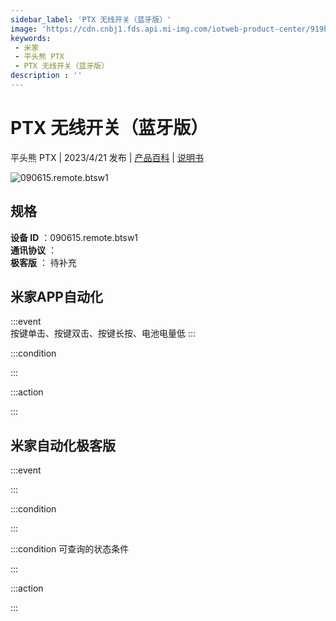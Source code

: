 ```yaml
---
sidebar_label: 'PTX 无线开关（蓝牙版）'
image: 'https://cdn.cnbj1.fds.api.mi-img.com/iotweb-product-center/919bc20b9ed2a1782bb836209ff12857_1681097765490.png?GalaxyAccessKeyId=AKVGLQWBOVIRQ3XLEW&Expires=9223372036854775807&Signature=cC5HnRa+Qv6iZMU2OCQnCRfjQCs='
keywords: 
 - 米家
 - 平头熊 PTX
 - PTX 无线开关（蓝牙版）
description : ''
---
```

# PTX 无线开关（蓝牙版）

平头熊 PTX | 2023/4/21 发布 | [产品百科](https://home.mi.com/webapp/content/baike/product/index.html?model=090615.remote.btsw1/) | [说明书](https://home.mi.com/views/introduction.html?model=090615.remote.btsw1&region=cn)

![090615.remote.btsw1](https://cdn.cnbj1.fds.api.mi-img.com/iotweb-product-center/919bc20b9ed2a1782bb836209ff12857_1681097765490.png?GalaxyAccessKeyId=AKVGLQWBOVIRQ3XLEW&Expires=9223372036854775807&Signature=cC5HnRa+Qv6iZMU2OCQnCRfjQCs=)

## 规格  
> 
**设备 ID** ：090615.remote.btsw1  
**通讯协议** ：  
**极客版**  ： 待补充 


## 米家APP自动化  

:::event  
按键单击、按键双击、按键长按、电池电量低
:::

:::condition  

:::

:::action   

:::

## 米家自动化极客版  

:::event  

:::

:::condition  

:::

:::condition 可查询的状态条件  

:::

:::action  

:::

        
